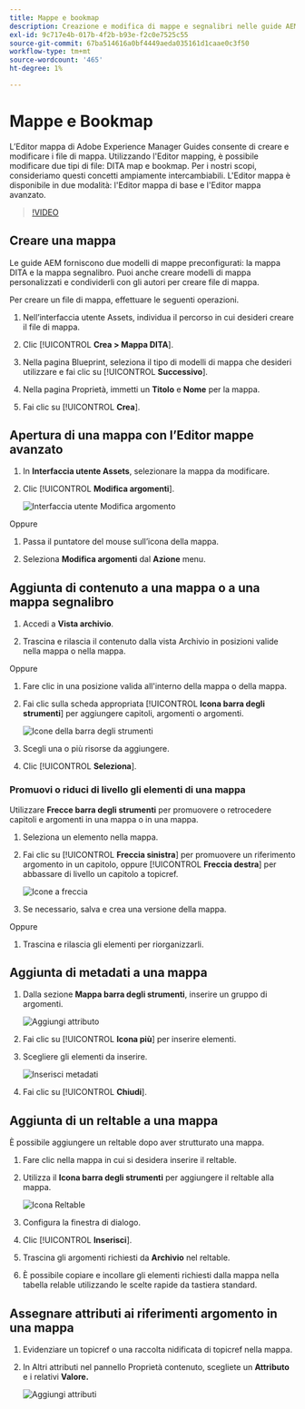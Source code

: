 ```yaml
---
title: Mappe e bookmap
description: Creazione e modifica di mappe e segnalibri nelle guide AEM
exl-id: 9c717e4b-017b-4f2b-b93e-f2c0e7525c55
source-git-commit: 67ba514616a0bf4449aeda035161d1caae0c3f50
workflow-type: tm+mt
source-wordcount: '465'
ht-degree: 1%

---
```


# Mappe e Bookmap

L’Editor mappa di Adobe Experience Manager Guides consente di creare e modificare i file di mappa. Utilizzando l&#39;Editor mapping, è possibile modificare due tipi di file: DITA map e bookmap. Per i nostri scopi, consideriamo questi concetti ampiamente intercambiabili.
L&#39;Editor mappa è disponibile in due modalità: l&#39;Editor mappa di base e l&#39;Editor mappa avanzato.

>[!VIDEO](https://video.tv.adobe.com/v/342766?quality=12&learn=on)

## Creare una mappa

Le guide AEM forniscono due modelli di mappe preconfigurati: la mappa DITA e la mappa segnalibro. Puoi anche creare modelli di mappa personalizzati e condividerli con gli autori per creare file di mappa.

Per creare un file di mappa, effettuare le seguenti operazioni.

1. Nell’interfaccia utente Assets, individua il percorso in cui desideri creare il file di mappa.

1. Clic [!UICONTROL **Crea > Mappa DITA**].

1. Nella pagina Blueprint, seleziona il tipo di modelli di mappa che desideri utilizzare e fai clic su [!UICONTROL **Successivo**].

1. Nella pagina Proprietà, immetti un **Titolo** e **Nome** per la mappa.

1. Fai clic su [!UICONTROL **Crea**].

## Apertura di una mappa con l’Editor mappe avanzato

1. In **Interfaccia utente Assets**, selezionare la mappa da modificare.

1. Clic [!UICONTROL **Modifica argomenti**].

   ![Interfaccia utente Modifica argomento](images/lesson-14/edit-topics.png)

Oppure

1. Passa il puntatore del mouse sull’icona della mappa.

1. Seleziona **Modifica argomenti** dal **Azione** menu.


## Aggiunta di contenuto a una mappa o a una mappa segnalibro

1. Accedi a **Vista archivio**.

1. Trascina e rilascia il contenuto dalla vista Archivio in posizioni valide nella mappa o nella mappa.

Oppure

1. Fare clic in una posizione valida all&#39;interno della mappa o della mappa.

1. Fai clic sulla scheda appropriata [!UICONTROL **Icona barra degli strumenti**] per aggiungere capitoli, argomenti o argomenti.

   ![Icone della barra degli strumenti](images/lesson-14/toolbar-icons.png)

1. Scegli una o più risorse da aggiungere.

1. Clic [!UICONTROL **Seleziona**].

### Promuovi o riduci di livello gli elementi di una mappa

Utilizzare **Frecce barra degli strumenti** per promuovere o retrocedere capitoli e argomenti in una mappa o in una mappa.

1. Seleziona un elemento nella mappa.

1. Fai clic su [!UICONTROL **Freccia sinistra**] per promuovere un riferimento argomento in un capitolo, oppure [!UICONTROL **Freccia destra**] per abbassare di livello un capitolo a topicref.

   ![Icone a freccia](images/lesson-14/toolbar-arrows.png)

1. Se necessario, salva e crea una versione della mappa.

Oppure

1. Trascina e rilascia gli elementi per riorganizzarli.

## Aggiunta di metadati a una mappa

1. Dalla sezione **Mappa barra degli strumenti**, inserire un gruppo di argomenti.

   ![Aggiungi attributo](images/lesson-14/add-topicgroup.png)

1. Fai clic su [!UICONTROL **Icona più**] per inserire elementi.

1. Scegliere gli elementi da inserire.

   ![Inserisci metadati](images/lesson-14/insert-metadata.png)

1. Fai clic su [!UICONTROL **Chiudi**].

## Aggiunta di un reltable a una mappa

È possibile aggiungere un reltable dopo aver strutturato una mappa.

1. Fare clic nella mappa in cui si desidera inserire il reltable.

1. Utilizza il **Icona barra degli strumenti** per aggiungere il reltable alla mappa.

   ![Icona Reltable](images/lesson-14/reltable-icon.png)

1. Configura la finestra di dialogo.

1. Clic [!UICONTROL **Inserisci**].

1. Trascina gli argomenti richiesti da **Archivio** nel reltable.

1. È possibile copiare e incollare gli elementi richiesti dalla mappa nella tabella relable utilizzando le scelte rapide da tastiera standard.

## Assegnare attributi ai riferimenti argomento in una mappa

1. Evidenziare un topicref o una raccolta nidificata di topicref nella mappa.

1. In Altri attributi nel pannello Proprietà contenuto, scegliete un **Attributo** e i relativi **Valore.**

   ![Aggiungi attributi](images/lesson-14/add-attribute.png)

